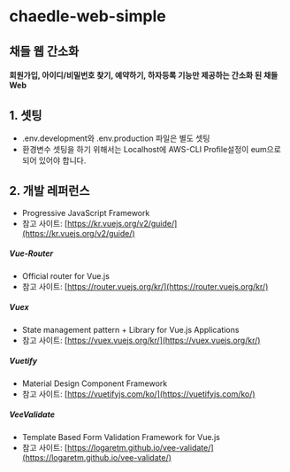# chaedle-web-simple

## 채들 웹 간소화
#### 회원가입, 아이디/비밀번호 찾기, 예약하기, 하자등록 기능만 제공하는 간소화 된 채들Web 

## 1. 셋팅
- .env.development와 .env.production 파일은 별도 셋팅
- 환경변수 셋팅을 하기 위해서는 Localhost에 AWS-CLI Profile설정이 eum으로 되어 있어야 합니다.


## 2. 개발 레퍼런스

- Progressive JavaScript Framework
- 참고 사이트: [https://kr.vuejs.org/v2/guide/](https://kr.vuejs.org/v2/guide/)

##### Vue-Router
- Official router for Vue.js
- 참고 사이트: [https://router.vuejs.org/kr/](https://router.vuejs.org/kr/)

##### Vuex
- State management pattern + Library for Vue.js Applications
- 참고 사이트: [https://vuex.vuejs.org/kr/](https://vuex.vuejs.org/kr/)

##### Vuetify
- Material Design Component Framework
- 참고 사이트: [https://vuetifyjs.com/ko/](https://vuetifyjs.com/ko/)

##### VeeValidate
- Template Based Form Validation Framework for Vue.js
- 참고 사이트: [https://logaretm.github.io/vee-validate/](https://logaretm.github.io/vee-validate/)
